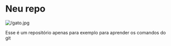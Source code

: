 # Neu repo

![/gato.jpg](imagem)

Esse é um repositório apenas para exemplo para aprender os comandos do git
